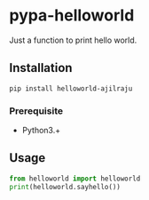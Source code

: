 # pypa-helloworld

Just a function to print hello world.


## Installation

    pip install helloworld-ajilraju
    
### Prerequisite
- Python3.+
    
## Usage

 ``` python
from helloworld import helloworld
print(helloworld.sayhello())
```
